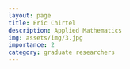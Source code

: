```yaml
---
layout: page
title: Eric Chirtel
description: Applied Mathematics
img: assets/img/3.jpg
importance: 2
category: graduate researchers
---
```

